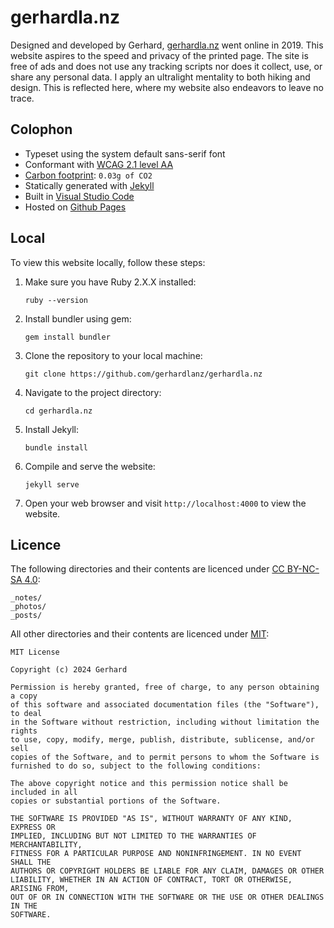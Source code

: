 
# gerhardla.nz

Designed and developed by Gerhard, [gerhardla.nz](https://gerhardla.nz) went online in 2019. This website aspires to the speed and privacy of the printed page. The site is free of ads and does not use any tracking scripts nor does it collect, use, or share any personal data. I apply an ultralight mentality to both hiking and design. This is reflected here, where my website also endeavors to leave no trace.

## Colophon

* Typeset using the system default sans-serif font
* Conformant with [WCAG 2.1 level AA](https://wave.webaim.org/report#/gerhardla.nz)
* [Carbon footprint](https://www.websitecarbon.com/website/gerhardla-nz/): `0.03g of CO2`
* Statically generated with [Jekyll](https://jekyllrb.com)
* Built in [Visual Studio Code](https://code.visualstudio.com/)
* Hosted on [Github Pages](https://pages.github.com)

## Local

To view this website locally, follow these steps:

1. Make sure you have Ruby 2.X.X installed:
    ```
    ruby --version
    ```

2. Install bundler using gem:
    ```
    gem install bundler
    ```

3. Clone the repository to your local machine:
    ```
    git clone https://github.com/gerhardlanz/gerhardla.nz
    ```

4. Navigate to the project directory:
    ```
    cd gerhardla.nz
    ```

5. Install Jekyll:
    ```
    bundle install  
    ```

5. Compile and serve the website:
    ```
    jekyll serve
    ```

6. Open your web browser and visit `http://localhost:4000` to view the website.

## Licence

The following directories and their contents are licenced under [CC BY-NC-SA 4.0](https://creativecommons.org/licenses/by-nc-sa/4.0/):

```
_notes/
_photos/
_posts/
```

All other directories and their contents are licenced under [MIT](https://opensource.org/license/mit):

```
MIT License

Copyright (c) 2024 Gerhard

Permission is hereby granted, free of charge, to any person obtaining a copy
of this software and associated documentation files (the "Software"), to deal
in the Software without restriction, including without limitation the rights
to use, copy, modify, merge, publish, distribute, sublicense, and/or sell
copies of the Software, and to permit persons to whom the Software is
furnished to do so, subject to the following conditions:

The above copyright notice and this permission notice shall be included in all
copies or substantial portions of the Software.

THE SOFTWARE IS PROVIDED "AS IS", WITHOUT WARRANTY OF ANY KIND, EXPRESS OR
IMPLIED, INCLUDING BUT NOT LIMITED TO THE WARRANTIES OF MERCHANTABILITY,
FITNESS FOR A PARTICULAR PURPOSE AND NONINFRINGEMENT. IN NO EVENT SHALL THE
AUTHORS OR COPYRIGHT HOLDERS BE LIABLE FOR ANY CLAIM, DAMAGES OR OTHER
LIABILITY, WHETHER IN AN ACTION OF CONTRACT, TORT OR OTHERWISE, ARISING FROM,
OUT OF OR IN CONNECTION WITH THE SOFTWARE OR THE USE OR OTHER DEALINGS IN THE
SOFTWARE.
```
